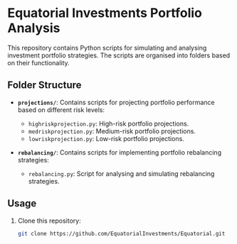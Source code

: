 # Equatorial Investments Portfolio Analysis

This repository contains Python scripts for simulating and analysing investment portfolio strategies. The scripts are organised into folders based on their functionality.

## Folder Structure
- **`projections/`**: Contains scripts for projecting portfolio performance based on different risk levels:
  - `highriskprojection.py`: High-risk portfolio projections.
  - `medriskprojection.py`: Medium-risk portfolio projections.
  - `lowriskprojection.py`: Low-risk portfolio projections.

- **`rebalancing/`**: Contains scripts for implementing portfolio rebalancing strategies:
  - `rebalancing.py`: Script for analysing and simulating rebalancing strategies.

## Usage
1. Clone this repository:
   ```bash
   git clone https://github.com/EquatorialInvestments/Equatorial.git
